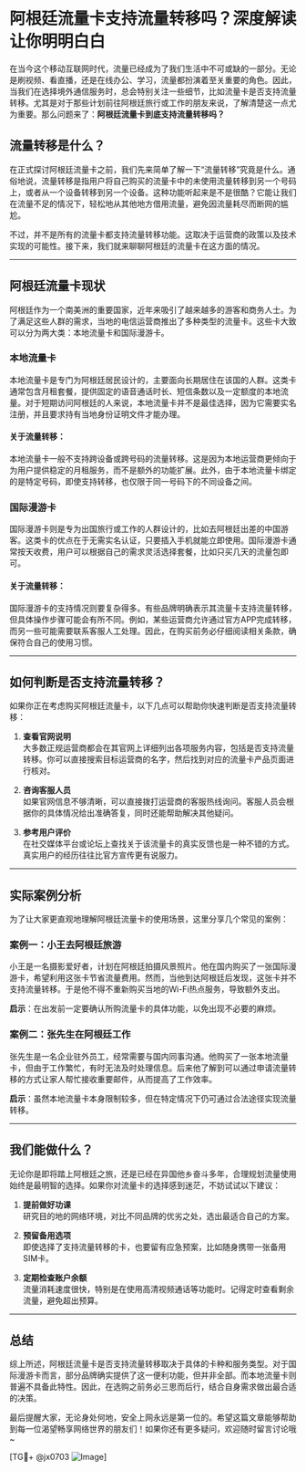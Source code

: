 # 阿根廷流量卡支持流量转移吗？深度解读让你明明白白

在当今这个移动互联网时代，流量已经成为了我们生活中不可或缺的一部分。无论是刷视频、看直播，还是在线办公、学习，流量都扮演着至关重要的角色。因此，当我们在选择境外通信服务时，总会特别关注一些细节，比如流量卡是否支持流量转移。尤其是对于那些计划前往阿根廷旅行或工作的朋友来说，了解清楚这一点尤为重要。那么问题来了：**阿根廷流量卡到底支持流量转移吗？**

## 流量转移是什么？

在正式探讨阿根廷流量卡之前，我们先来简单了解一下“流量转移”究竟是什么。通俗地说，流量转移是指用户将自己购买的流量卡中的未使用流量转移到另一个号码上，或者从一个设备转移到另一个设备。这种功能听起来是不是很酷？它能让我们在流量不足的情况下，轻松地从其他地方借用流量，避免因流量耗尽而断网的尴尬。

不过，并不是所有的流量卡都支持流量转移功能。这取决于运营商的政策以及技术实现的可能性。接下来，我们就来聊聊阿根廷的流量卡在这方面的情况。

---

## 阿根廷流量卡现状

阿根廷作为一个南美洲的重要国家，近年来吸引了越来越多的游客和商务人士。为了满足这些人群的需求，当地的电信运营商推出了多种类型的流量卡。这些卡大致可以分为两大类：本地流量卡和国际漫游卡。

### 本地流量卡

本地流量卡是专门为阿根廷居民设计的，主要面向长期居住在该国的人群。这类卡通常包含月租套餐，提供固定的语音通话时长、短信条数以及一定额度的本地流量。对于短期访问阿根廷的人来说，本地流量卡并不是最佳选择，因为它需要实名注册，并且要求持有当地身份证明文件才能办理。

#### 关于流量转移：
本地流量卡一般不支持跨设备或跨号码的流量转移。这是因为本地运营商更倾向于为用户提供稳定的月租服务，而不是额外的功能扩展。此外，由于本地流量卡绑定的是特定号码，即使支持转移，也仅限于同一号码下的不同设备之间。

### 国际漫游卡

国际漫游卡则是专为出国旅行或工作的人群设计的，比如去阿根廷出差的中国游客。这类卡的优点在于无需实名认证，只要插入手机就能立即使用。国际漫游卡通常按天收费，用户可以根据自己的需求灵活选择套餐，比如只买几天的流量包即可。

#### 关于流量转移：
国际漫游卡的支持情况则要复杂得多。有些品牌明确表示其流量卡支持流量转移，但具体操作步骤可能会有所不同。例如，某些运营商允许通过官方APP完成转移，而另一些可能需要联系客服人工处理。因此，在购买前务必仔细阅读相关条款，确保符合自己的使用习惯。

---

## 如何判断是否支持流量转移？

如果你正在考虑购买阿根廷流量卡，以下几点可以帮助你快速判断是否支持流量转移：

1. **查看官网说明**  
   大多数正规运营商都会在其官网上详细列出各项服务内容，包括是否支持流量转移。你可以直接搜索目标运营商的名字，然后找到对应的流量卡产品页面进行核对。

2. **咨询客服人员**  
   如果官网信息不够清晰，可以直接拨打运营商的客服热线询问。客服人员会根据你的具体情况给出准确答复，同时还能帮助解决其他疑问。

3. **参考用户评价**  
   在社交媒体平台或论坛上查找关于该流量卡的真实反馈也是一种不错的方式。真实用户的经历往往比官方宣传更有说服力。

---

## 实际案例分析

为了让大家更直观地理解阿根廷流量卡的使用场景，这里分享几个常见的案例：

### 案例一：小王去阿根廷旅游

小王是一名摄影爱好者，计划在阿根廷拍摄风景照片。他在国内购买了一张国际漫游卡，希望利用这张卡节省流量费用。然而，当他到达阿根廷后发现，这张卡并不支持流量转移。于是他不得不重新购买当地的Wi-Fi热点服务，导致额外支出。

**启示**：在出发前一定要确认所购流量卡的具体功能，以免出现不必要的麻烦。

### 案例二：张先生在阿根廷工作

张先生是一名企业驻外员工，经常需要与国内同事沟通。他购买了一张本地流量卡，但由于工作繁忙，有时无法及时处理信息。后来他了解到可以通过申请流量转移的方式让家人帮忙接收重要邮件，从而提高了工作效率。

**启示**：虽然本地流量卡本身限制较多，但在特定情况下仍可通过合法途径实现流量转移。

---

## 我们能做什么？

无论你是即将踏上阿根廷之旅，还是已经在异国他乡奋斗多年，合理规划流量使用始终是最明智的选择。如果你对流量卡的选择感到迷茫，不妨试试以下建议：

1. **提前做好功课**  
   研究目的地的网络环境，对比不同品牌的优劣之处，选出最适合自己的方案。

2. **预留备用选项**  
   即使选择了支持流量转移的卡，也要留有应急预案，比如随身携带一张备用SIM卡。

3. **定期检查账户余额**  
   流量消耗速度很快，特别是在使用高清视频通话等功能时。记得定时查看剩余流量，避免超出预算。

---

## 总结

综上所述，阿根廷流量卡是否支持流量转移取决于具体的卡种和服务类型。对于国际漫游卡而言，部分品牌确实提供了这一便利功能，但并非全部。而本地流量卡则普遍不具备此特性。因此，在选购之前务必三思而后行，结合自身需求做出最合适的决策。

最后提醒大家，无论身处何地，安全上网永远是第一位的。希望这篇文章能够帮助到每一位渴望畅享网络世界的朋友们！如果你还有更多疑问，欢迎随时留言讨论哦~

[TG💪+ @jx0703 ![Image](https://github.com/user-attachments/assets/dbca1d08-cadb-493c-b0ec-ad6f7a83f270)]